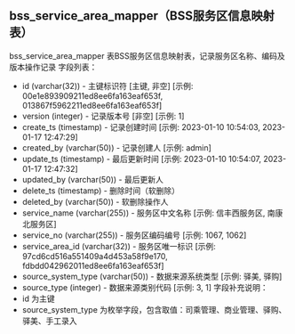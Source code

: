 ## bss_service_area_mapper（BSS服务区信息映射表）
bss_service_area_mapper 表BSS服务区信息映射表，记录服务区名称、编码及版本操作记录
字段列表：
- id (varchar(32)) - 主键标识符 [主键, 非空] [示例: 00e1e893909211ed8ee6fa163eaf653f, 013867f5962211ed8ee6fa163eaf653f]
- version (integer) - 记录版本号 [非空] [示例: 1]
- create_ts (timestamp) - 记录创建时间 [示例: 2023-01-10 10:54:03, 2023-01-17 12:47:29]
- created_by (varchar(50)) - 记录创建人 [示例: admin]
- update_ts (timestamp) - 最后更新时间 [示例: 2023-01-10 10:54:07, 2023-01-17 12:47:32]
- updated_by (varchar(50)) - 最后更新人
- delete_ts (timestamp) - 删除时间（软删除）
- deleted_by (varchar(50)) - 软删除操作人
- service_name (varchar(255)) - 服务区中文名称 [示例: 信丰西服务区, 南康北服务区]
- service_no (varchar(255)) - 服务区编码编号 [示例: 1067, 1062]
- service_area_id (varchar(32)) - 服务区唯一标识 [示例: 97cd6cd516a551409a4d453a58f9e170, fdbdd042962011ed8ee6fa163eaf653f]
- source_system_type (varchar(50)) - 数据来源系统类型 [示例: 驿美, 驿购]
- source_type (integer) - 数据来源类别代码 [示例: 3, 1]
字段补充说明：
- id 为主键
- source_system_type 为枚举字段，包含取值：司乘管理、商业管理、驿购、驿美、手工录入